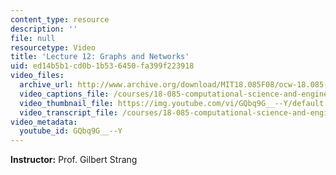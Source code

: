 ```yaml
---
content_type: resource
description: ''
file: null
resourcetype: Video
title: 'Lecture 12: Graphs and Networks'
uid: ed14b5b1-cd0b-1b53-6450-fa399f223918
video_files:
  archive_url: http://www.archive.org/download/MIT18.085F08/ocw-18.085-f08-lec12_300k.mp4
  video_captions_file: /courses/18-085-computational-science-and-engineering-i-fall-2008/92f3916a9a985d8e94a4edb8f821faad_GQbq9G__--Y.vtt
  video_thumbnail_file: https://img.youtube.com/vi/GQbq9G__--Y/default.jpg
  video_transcript_file: /courses/18-085-computational-science-and-engineering-i-fall-2008/41c1f92647a4b99fad59021764c3179e_GQbq9G__--Y.pdf
video_metadata:
  youtube_id: GQbq9G__--Y
---
```


**Instructor:** Prof. Gilbert Strang